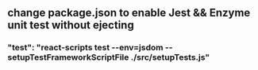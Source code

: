 ## change package.json to enable Jest && Enzyme unit test without ejecting
### "test": "react-scripts test --env=jsdom --setupTestFrameworkScriptFile ./src/setupTests.js"
